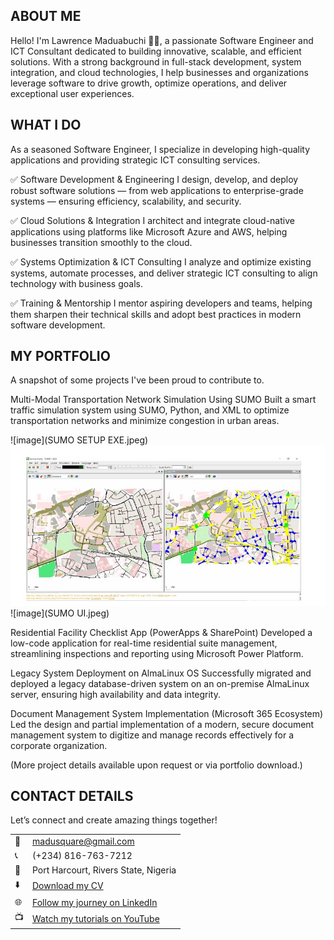 <!-- Section 1: Introduce Yourself -->

## ABOUT ME
Hello! I'm Lawrence Maduabuchi 👨‍💻, a passionate Software Engineer and ICT Consultant dedicated to building innovative, scalable, and efficient solutions. With a strong background in full-stack development, system integration, and cloud technologies, I help businesses and organizations leverage software to drive growth, optimize operations, and deliver exceptional user experiences.

<!-- Mention your top/relevant skills here - core and soft skills -->
## WHAT I DO
As a seasoned Software Engineer, I specialize in developing high-quality applications and providing strategic ICT consulting services.

✅ Software Development & Engineering
I design, develop, and deploy robust software solutions — from web applications to enterprise-grade systems — ensuring efficiency, scalability, and security.

✅ Cloud Solutions & Integration
I architect and integrate cloud-native applications using platforms like Microsoft Azure and AWS, helping businesses transition smoothly to the cloud.

✅ Systems Optimization & ICT Consulting
I analyze and optimize existing systems, automate processes, and deliver strategic ICT consulting to align technology with business goals.

✅ Training & Mentorship
I mentor aspiring developers and teams, helping them sharpen their technical skills and adopt best practices in modern software development.

<!-- Section 2: List 3-4 key projects -->
## MY PORTFOLIO
A snapshot of some projects I've been proud to contribute to.

Multi-Modal Transportation Network Simulation Using SUMO
Built a smart traffic simulation system using SUMO, Python, and XML to optimize transportation networks and minimize congestion in urban areas.

![image](SUMO SETUP EXE.jpeg)
![image](GEOLOCATION.jpeg)
![image](SUMO UI.jpeg)

Residential Facility Checklist App (PowerApps & SharePoint)
Developed a low-code application for real-time residential suite management, streamlining inspections and reporting using Microsoft Power Platform.

Legacy System Deployment on AlmaLinux OS
Successfully migrated and deployed a legacy database-driven system on an on-premise AlmaLinux server, ensuring high availability and data integrity.

Document Management System Implementation (Microsoft 365 Ecosystem)
Led the design and partial implementation of a modern, secure document management system to digitize and manage records effectively for a corporate organization.

(More project details available upon request or via portfolio download.)

<!-- Contact Section -->
## CONTACT DETAILS
Let’s connect and create amazing things together!

<table> <tbody> <tr> <td>📧</td> <td><a href="mailto:madusquare@gmail.com">madusquare@gmail.com</a></td> </tr> <tr> <td>📞</td> <td>(+234) 816-763-7212</td> </tr> <tr> <td>📍</td> <td>Port Harcourt, Rivers State, Nigeria</td> </tr> <tr> <td>⬇️</td> <td><a href="https://yourportfolio.link/docs/Profile.pdf">Download my CV</a></td> </tr> <tr> <td>🌐</td> <td><a href="https://www.linkedin.com/in/lawrence-maduabuchi/">Follow my journey on LinkedIn</a></td> </tr> <tr> <td>📺</td> <td><a href="https://www.youtube.com/">Watch my tutorials on YouTube</a></td> </tr> </tbody> </table>
